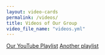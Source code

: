 ```yaml
---
layout: video-cards
permalink: /videos/
title: Videos of Our Group
video_file_name: "videos.yml"
---
```

<a href='https://www.youtube.com/playlist?list=PLwgKiCrcWuOZdjakry8xtHlkLF5fcZ8SC&jct=XK0XREbfOMWnSNPrIPtCE2bGJXWjaw'>Our YouTube Playlist</a>
<a href='https://www.youtube.com/playlist?list=PLwvo9nXgfB7YNLcNQX3hSz3YN2fsmk3hr'>Another playlist</a>
